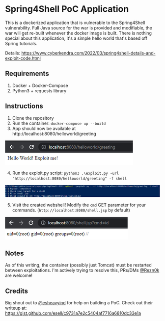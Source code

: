 # Spring4Shell PoC Application

This is a dockerized application that is vulnerable to the Spring4Shell vulnerability. Full Java source for the war is provided and modifiable, the war will get re-built whenever the docker image is built. There is nothing special about this application, it's a simple hello world that's based off Spring tutorials.

Details: https://www.cyberkendra.com/2022/03/spring4shell-details-and-exploit-code.html

## Requirements

1. Docker + Docker-Compose
2. Python3 + requests library

## Instructions

1. Clone the repository
2. Run the container: `docker-compose up --build`
3. App should now be available at http://localhost:8080/helloworld/greeting

![WebPage](screenshots/webpage.png?raw=true)

4. Run the exploit.py script: 
 `python3 .\exploit.py -url "http://localhost:8080/helloworld/greeting" -f shell`

![WebPage](screenshots/runexploit_2.png?raw=true)

5. Visit the created webshell! Modify the `cmd` GET parameter for your commands. (`http://localhost:8080/shell.jsp` by default)

![WebPage](screenshots/RCE.png?raw=true)



## Notes

As of this writing, the container (possibly just Tomcat) must be restarted between exploitations. I'm actively trying to resolve this, PRs/DMs [@Rezn0k](https://twitter.com/rezn0k) are welcome!

## Credits

Big shout out to [@esheavyind](https://twitter.com/esheavyind) for help on building a PoC. Check out their writeup at: https://gist.github.com/esell/c9731a7e2c5404af7716a6810dc33e1a
